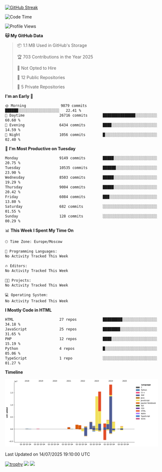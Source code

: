 [![GitHub Streak](https://github-readme-streak-stats.herokuapp.com/?user=yogik10)](https://git.io/streak-stats)
<!--START_SECTION:waka-->
![Code Time](http://img.shields.io/badge/Code%20Time-1%2C501%20hrs%2029%20mins-blue)

![Profile Views](http://img.shields.io/badge/Profile%20Views-0-blue)

**🐱 My GitHub Data** 

> 📦 1.1 MB Used in GitHub's Storage 
 > 
> 🏆 703 Contributions in the Year 2025
 > 
> 🚫 Not Opted to Hire
 > 
> 📜 12 Public Repositories 
 > 
> 🔑 5 Private Repositories 
 > 
**I'm an Early 🐤** 

```text
🌞 Morning                9879 commits        ██████░░░░░░░░░░░░░░░░░░░   22.41 % 
🌆 Daytime                26716 commits       ███████████████░░░░░░░░░░   60.60 % 
🌃 Evening                6434 commits        ████░░░░░░░░░░░░░░░░░░░░░   14.59 % 
🌙 Night                  1056 commits        █░░░░░░░░░░░░░░░░░░░░░░░░   02.40 % 
```
📅 **I'm Most Productive on Tuesday** 

```text
Monday                   9149 commits        █████░░░░░░░░░░░░░░░░░░░░   20.75 % 
Tuesday                  10535 commits       ██████░░░░░░░░░░░░░░░░░░░   23.90 % 
Wednesday                8503 commits        █████░░░░░░░░░░░░░░░░░░░░   19.29 % 
Thursday                 9004 commits        █████░░░░░░░░░░░░░░░░░░░░   20.42 % 
Friday                   6084 commits        ███░░░░░░░░░░░░░░░░░░░░░░   13.80 % 
Saturday                 682 commits         ░░░░░░░░░░░░░░░░░░░░░░░░░   01.55 % 
Sunday                   128 commits         ░░░░░░░░░░░░░░░░░░░░░░░░░   00.29 % 
```


📊 **This Week I Spent My Time On** 

```text
🕑︎ Time Zone: Europe/Moscow

💬 Programming Languages: 
No Activity Tracked This Week

🔥 Editors: 
No Activity Tracked This Week

🐱‍💻 Projects: 
No Activity Tracked This Week

💻 Operating System: 
No Activity Tracked This Week
```

**I Mostly Code in HTML** 

```text
HTML                     27 repos            █████████░░░░░░░░░░░░░░░░   34.18 % 
JavaScript               25 repos            ████████░░░░░░░░░░░░░░░░░   31.65 % 
PHP                      12 repos            ████░░░░░░░░░░░░░░░░░░░░░   15.19 % 
Python                   4 repos             █░░░░░░░░░░░░░░░░░░░░░░░░   05.06 % 
TypeScript               1 repo              ░░░░░░░░░░░░░░░░░░░░░░░░░   01.27 % 
```



**Timeline**

![Lines of Code chart](https://raw.githubusercontent.com/Yogik10/Yogik10/main/assets/bar_graph.png)


 Last Updated on 14/07/2025 19:10:00 UTC
<!--END_SECTION:waka-->
[![trophy](https://github-profile-trophy.vercel.app/?username=yogik10)](https://github.com/ryo-ma/github-profile-trophy)
![](https://github-profile-summary-cards.vercel.app/api/cards/profile-details?username=yogik10&theme=solarized_dark)
![](https://github-profile-summary-cards.vercel.app/api/cards/most-commit-language?username=yogik10&theme=solarized_dark)


